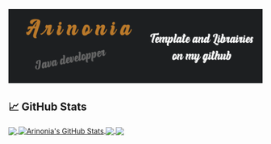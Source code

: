 [![Header](https://github.com/Arinonia/Arinonia/blob/main/readme_header.png "")](https://github.com/Arinonia)


## &#x1f4c8; GitHub Stats

<a href="https://github.com/Arinonia/Arinonia">
  <img align="center" src="https://github-readme-stats.vercel.app/api/top-langs/?username=Arinonia&hide=html,tex&title_color=ffffff&text_color=c9cacc&icon_color=2bbc8a&bg_color=1d1f21&langs_count=3" />
</a>
<a href="https://github.com/Arinonia/Arinonia">
  <img align="center" src="https://github-readme-stats.vercel.app/api?username=Arinonia&show_icons=true&line_height=27&count_private=true&title_color=ffffff&text_color=c9cacc&icon_color=2bbc8a&bg_color=1d1f21" alt="Arinonia's GitHub Stats" />
</a>

<a href="https://github.com/Arinonia/Arinonia">
  <img align="center" src="https://github-readme-stats.vercel.app/api/wakatime?username=Arinonia&title_color=1d1f21&text_color=c9cacc&icon_color=2bbc8a&bg_color=1d1f21" />
</a>


<a href="https://github.com/Arinonia/AriLibFX">
  <img align="center" src="https://github-readme-stats.vercel.app/api/pin/?username=Arinonia&repo=AriLibFX&title_color=ffffff&text_color=c9cacc&icon_color=2bbc8a&bg_color=1d1f21" />
</a> 

